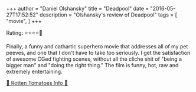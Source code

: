 +++
author = "Daniel Olshansky"
title = "Deadpool"
date = "2016-05-27T17:52:52"
description = "Olshansky's review of Deadpool"
tags = [
    "movie",
]
+++

Rating: ⭐⭐⭐⭐🌟

Finally, a funny and cathartic superhero movie that addresses all of my pet peeves, and one that I don't have to take too seriously. I get the satisfaction of awesome CGed fighting scenes, without all the cliche shit of "being a bigger man" and "doing the right thing." The film is funny, hot, raw and extremely entertaining.

[🍅 Rotten Tomatoes Info 🍅](https://www.rottentomatoes.com//m/deadpool)